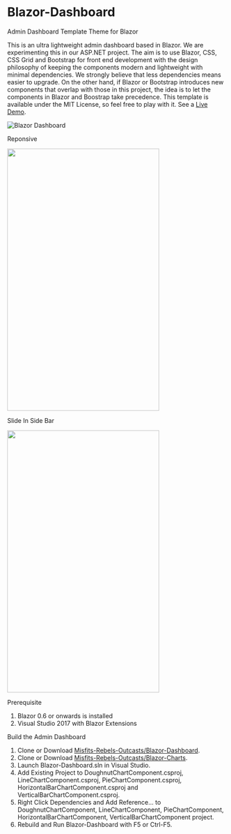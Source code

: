 # Blazor-Dashboard
Admin Dashboard Template Theme for Blazor

This is an ultra lightweight admin dashboard based in Blazor. We are experimenting this in our ASP.NET project. The aim is to use Blazor, CSS, CSS Grid and Bootstrap for front end development with the design philosophy of keeping the components modern and lightweight with minimal dependencies. We strongly believe that less dependencies means easier to upgrade. On the other hand, if Blazor or Bootstrap introduces new components that overlap with those in this project, the idea is to let the components in Blazor and Boostrap take precedence. This template is available under the MIT License, so feel free to play with it. See a [Live Demo](https://blazorman.z22.web.core.windows.net/).

![Blazor Dashboard](https://barcoderesource.com/blazor/blazor-dashboard.png)

Reponsive
<p>
<img width="349" height="601" src=https://barcoderesource.com/blazor/blazorresponsive.png />
</p>   
Slide In Side Bar
<p>
<img width="349" height="601"  src=https://barcoderesource.com/blazor/slideinsidebar.png />
</p>   

Prerequisite
1. Blazor 0.6 or onwards is installed
2. Visual Studio 2017 with Blazor Extensions

Build the Admin Dashboard
1. Clone or Download [Misfits-Rebels-Outcasts/Blazor-Dashboard](https://github.com/Misfits-Rebels-Outcasts/Blazor-Dashboard).
2. Clone or Download [Misfits-Rebels-Outcasts/Blazor-Charts](https://github.com/Misfits-Rebels-Outcasts/Blazor-Charts).
3. Launch Blazor-Dashboard.sln in Visual Studio.
4. Add Existing Project to DoughnutChartComponent.csproj, LineChartComponent.csproj, PieChartComponent.csproj, HorizontalBarChartComponent.csproj and VerticalBarChartComponent.csproj.
5. Right Click Dependencies and Add Reference... to DoughnutChartComponent, LineChartComponent, PieChartComponent, HorizontalBarChartComponent, VerticalBarChartComponent project.
6. Rebuild and Run Blazor-Dashboard with F5 or Ctrl-F5.



